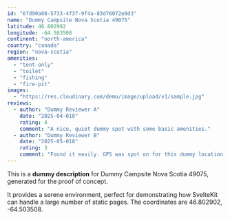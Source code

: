 ```yaml
---
id: "6fd90a08-5733-4f37-9f4a-83d76072e9d3"
name: "Dummy Campsite Nova Scotia 49075"
latitude: 46.802902
longitude: -64.503508
continent: "north-america"
country: "canada"
region: "nova-scotia"
amenities:
  - "tent-only"
  - "toilet"
  - "fishing"
  - "fire-pit"
images:
  - "https://res.cloudinary.com/demo/image/upload/v1/sample.jpg"
reviews:
  - author: "Dummy Reviewer A"
    date: "2025-04-010"
    rating: 4
    comment: "A nice, quiet dummy spot with some basic amenities."
  - author: "Dummy Reviewer B"
    date: "2025-05-018"
    rating: 3
    comment: "Found it easily. GPS was spot on for this dummy location."
---
```


This is a **dummy description** for Dummy Campsite Nova Scotia 49075, generated for the proof of concept.

It provides a serene environment, perfect for demonstrating how SvelteKit can handle a large number of static pages. The coordinates are 46.802902, -64.503508.
